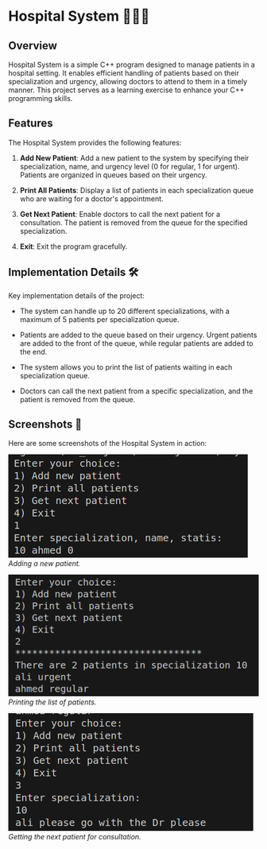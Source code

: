 # Hospital System 👩‍⚕️🏥

## Overview
Hospital System is a simple C++ program designed to manage patients in a hospital setting. It enables efficient handling of patients based on their specialization and urgency, allowing doctors to attend to them in a timely manner. This project serves as a learning exercise to enhance your C++ programming skills.

## Features
The Hospital System provides the following features:

1. **Add New Patient**: Add a new patient to the system by specifying their specialization, name, and urgency level (0 for regular, 1 for urgent). Patients are organized in queues based on their urgency.

2. **Print All Patients**: Display a list of patients in each specialization queue who are waiting for a doctor's appointment.

3. **Get Next Patient**: Enable doctors to call the next patient for a consultation. The patient is removed from the queue for the specified specialization.

4. **Exit**: Exit the program gracefully.

## Implementation Details 🛠️

Key implementation details of the project:

- The system can handle up to 20 different specializations, with a maximum of 5 patients per specialization queue.

- Patients are added to the queue based on their urgency. Urgent patients are added to the front of the queue, while regular patients are added to the end.

- The system allows you to print the list of patients waiting in each specialization queue.

- Doctors can call the next patient from a specific specialization, and the patient is removed from the queue.


## Screenshots 📸

Here are some screenshots of the Hospital System in action:

![Add New Patient](images/add_patient.png)
*Adding a new patient.*

![Print All Patients](images/print_patients.png)
*Printing the list of patients.*

![Get Next Patient](images/get_next_patient.png)
*Getting the next patient for consultation.*

